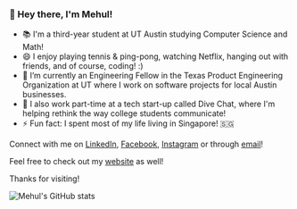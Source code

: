 ### 👋 Hey there, I'm Mehul!

- 📚 I'm a third-year student at UT Austin studying Computer Science and Math!
- 😄 I enjoy playing tennis & ping-pong, watching Netflix, hanging out with friends, and of course, coding! :)
- 🔭 I’m currently an Engineering Fellow in the Texas Product Engineering Organization at UT where I work on software projects for local Austin businesses.
- 📱 I also work part-time at a tech start-up called Dive Chat, where I'm helping rethink the way college students communicate!
- ⚡ Fun fact: I spent most of my life living in Singapore! 🇸🇬

Connect with me on [LinkedIn](https://www.linkedin.com/in/mehul-daruka/), [Facebook](https://www.facebook.com/mehul.daruka/), [Instagram](https://www.instagram.com/mehul.da/) or through [email](mailto:mehuldaruka32@gmail.com)! 

Feel free to check out my [website](https://mehul-da.github.io/) as well!

Thanks for visiting!

![Mehul's GitHub stats](https://github-readme-stats.vercel.app/api?username=mehul-da&count_private=true&show_icons=true)


